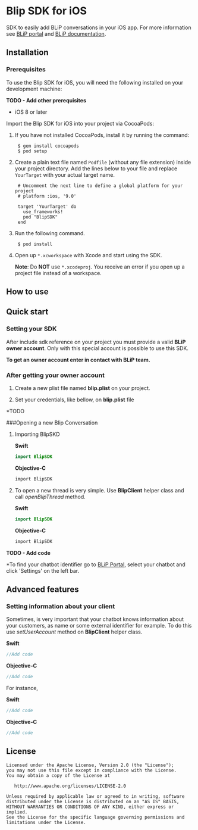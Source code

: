 
Blip SDK for iOS
======

SDK to easily add BLiP conversations in your iOS app. For more information see [BLiP portal][1] and [BLiP documentation][2].

Installation
--------

### Prerequisites

To use the Blip SDK for iOS, you will need the following installed on your development machine:

**TODO - Add other prerequisites**

<!-- Xcode 7 or later -->
* iOS 8 or later

Import the Blip SDK for iOS into your project via CocoaPods:

1. If you have not installed CocoaPods, install it by running the command:

        $ gem install cocoapods
        $ pod setup

2. Create a plain text file named `Podfile` (without any file extension) inside your project directory. Add the lines below to your file and replace `YourTarget` with your actual target name.

        # Uncomment the next line to define a global platform for your project
        # platform :ios, '9.0'

        target 'YourTarget' do
          use_frameworks!
          pod "BlipSDK"
        end

3. Run the following command.

        $ pod install

4. Open up `*.xcworkspace` with Xcode and start using the SDK.

    **Note**: Do **NOT** use `*.xcodeproj`.  You receive an error if you open up a project file instead of a workspace.

<!-- ld: library not found for -lPods-AWSCore -->
<!-- clang: error: linker command failed with exit code 1 (use -v to see invocation) -->

How to use
-------------------------

## Quick start

### Setting your SDK

After include sdk reference on your project you must provide a valid **BLiP owner account**.
Only with this special account is possible to use this SDK.

__To get an owner account enter in contact with BLiP team.__

### After getting your owner account

1. Create a new plist file named **blip.plist** on your project.


2. Set your credentials, like bellow, on **blip.plist** file

*TODO


###Opening a new Blip Conversation

1. Importing BlipSKD

    **Swift**
    ```swift
    import BlipSDK
    ```

    **Objective-C**

    ```Objective-C
    import BlipSDK
    ```

2. To open a new thread is very simple. Use **BlipClient** helper class and call *openBlipThread* method.

    **Swift**
    ```swift
    import BlipSDK
    ```

    **Objective-C**

    ```Objective-C
    import BlipSDK
    ```

**TODO - Add code**

*To find your chatbot identifier go to [BLiP Portal](https://portal.blip.ai/#/application), select your chatbot and click 'Settings' on the left bar.


## Advanced features

### Setting information about your client

Sometimes, is very important that your chatbot knows information about your customers, as name or some external identifier for example.
To do this use *setUserAccount* method on **BlipClient** helper class.

**Swift**
```swift
//Add code
```

**Objective-C**

```Objective-C
//Add code
```

For instance,

**Swift**
```swift
//Add code
```

**Objective-C**

```Objective-C
//Add code
```

License
-------

    Licensed under the Apache License, Version 2.0 (the "License");
    you may not use this file except in compliance with the License.
    You may obtain a copy of the License at

       http://www.apache.org/licenses/LICENSE-2.0

    Unless required by applicable law or agreed to in writing, software
    distributed under the License is distributed on an "AS IS" BASIS,
    WITHOUT WARRANTIES OR CONDITIONS OF ANY KIND, either express or implied.
    See the License for the specific language governing permissions and
    limitations under the License.


 [1]: https://blip.ai
 [2]: https://portal.blip.ai/#/docs/home
 [3]: http://search.maven.org/#search%7Cga%7C1%7Cg%3A%22net.take%22
 [snap]: https://oss.sonatype.org/content/repositories/snapshots/
